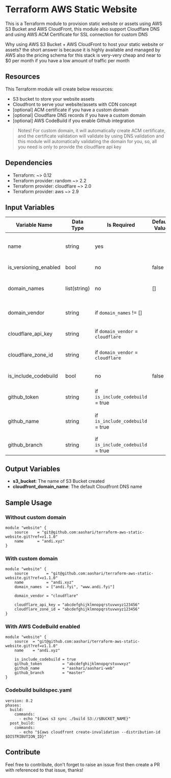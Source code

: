 # Terraform AWS Static Website

This is a Terraform module to provision static website or assets using AWS S3 Bucket and AWS CloudFront, this module also support Cloudflare DNS and using AWS ACM Certificate for SSL connection for custom DNS

Why using AWS S3 Bucket + AWS CloudFront to host your static website or assets? the short answer is because it is highly available and managed by AWS also the pricing schema for this stack is very-very cheap and near to $0 per month if you have a low amount of traffic per month

## Resources 

This Terraform module will create below resources:

* S3 bucket to store your website assets 
* Cloudfront to serve your website/assets with CDN concept
* [optional] ACM certificate if you have a custom domain
* [optional] Cloudflare DNS records if you have a custom domain
* [optional] AWS CodeBuild if you enable Github integration

> Notes!
> For custom domain, it will automatically create ACM certificate, and the certificate validation will validate by using DNS validation and this module will automatically validating the domain for you, so, all you need is only to provide the cloudflare api key

## Dependencies

* Terraform: ~> 0.12
* Terraform provider: random ~> 2.2
* Terraform provider: cloudflare ~> 2.0
* Terraform provider: aws ~> 2.9

## Input Variables
| Variable Name         | Data Type    | Is Required                       | Default Value | Description                                                                                              |
|-----------------------|--------------|-----------------------------------|---------------|----------------------------------------------------------------------------------------------------------|
| name                  | string       | yes                               |               | The name of your website/assets, e.g. `andi.xyz`, `aashari.id`, `mywebsite`, or `andi-cms`               |
| is_versioning_enabled | bool         | no                                | false         | Toggle to enable or disable S3 bucket versioning                                                         |
| domain_names          | list(string) | no                                | []            | The list of domain names associated to cloudfront, e.g. ["www.andi.xyz","andi.xyz"], or ["cms.andi.xyz"] |
| domain_vendor         | string       | if `domain_names` != []           |               | The name of your DNS vendor, the choice: cloudflare                                                      |
| cloudflare_api_key    | string       | if `domain_vendor` = `cloudflare` |               | Cloudflare API key, you can get this from your Cloudflare account setting                                |
| cloudflare_zone_id    | string       | if `domain_vendor` = `cloudflare` |               | Cloudflare zone id for `domain_names`, you can get this from zone setting                                |
| is_include_codebuild  | bool         | no                                | false         | Toggle to enable or disable Github integration with AWS CodeBuild                                        |
| github_token          | string       | if `is_include_codebuild` = true  |               | Github token that have get repo permission and manage webhook permission                                 |
| github_name           | string       | if `is_include_codebuild` = true  |               | Github name that store source code of website/application format "{username}/{reponame}"                 |
| github_branch         | string       | if `is_include_codebuild` = true  |               | Github branch to be deployed                                                                             |

## Output Variables

* **s3_bucket**: The name of S3 Bucket created
* **cloudfront_domain_name**: The default Cloudfront DNS name

## Sample Usage

### Without custom domain

```
module "website" {
    source    = "git@github.com:aashari/terraform-aws-static-website.git?ref=v1.1.0"
    name      = "andi.xyz"
}
```

### With custom domain

```
module "website" {
    source        = "git@github.com:aashari/terraform-aws-static-website.git?ref=v1.1.0"
    name          = "andi.xyz"
    domain_names  = ["andi.fyi", "www.andi.fyi"]

    domain_vendor = "cloudflare"
    
    cloudflare_api_key = "abcdefghijklmnopqrstuvwxyz123456"
    cloudflare_zone_id = "abcdefghijklmnopqrstuvwxyz123456"
}
```

### With AWS CodeBuild enabled

```
module "website" {
    source  = "git@github.com:aashari/terraform-aws-static-website.git?ref=v1.1.0"
    name    = "andi.xyz"
    
    is_include_codebuild = true
    github_token         = "abcdefghijklmnopqrstuvwxyz"
    github_name          = "aashari/aashari-web"
    github_branch        = "master"
}
```

### Codebuild buildspec.yaml
```
version: 0.2
phases:
  build:
    commands:
      - echo "${aws s3 sync ./build S3://$BUCKET_NAME}"
  post_build:
    commands:
      - echo "${aws cloudfront create-invalidation --distribution-id $DISTRIBUTION_ID}"

```

## Contribute

Feel free to contribute, don't forget to raise an issue first then create a PR with referenced to that issue, thanks!
